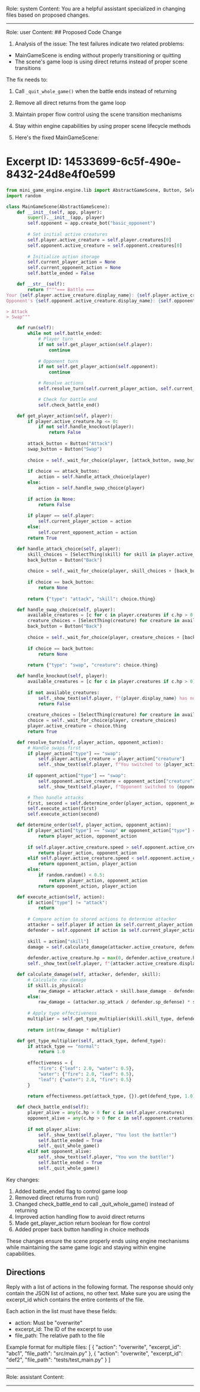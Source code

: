 Role: system
Content: You are a helpful assistant specialized in changing files based on proposed changes.
__________________
Role: user
Content: ## Proposed Code Change
1. Analysis of the issue:
The test failures indicate two related problems:
- MainGameScene is ending without properly transitioning or quitting
- The scene's game loop is using direct returns instead of proper scene transitions

The fix needs to:
1. Call `_quit_whole_game()` when the battle ends instead of returning
2. Remove all direct returns from the game loop
3. Maintain proper flow control using the scene transition mechanisms
4. Stay within engine capabilities by using proper scene lifecycle methods

2. Here's the fixed MainGameScene:

# Excerpt ID: 14533699-6c5f-490e-8432-24d8e4f0e599
```python main_game/scenes/main_game_scene.py
from mini_game_engine.engine.lib import AbstractGameScene, Button, SelectThing
import random

class MainGameScene(AbstractGameScene):
    def __init__(self, app, player):
        super().__init__(app, player)
        self.opponent = app.create_bot("basic_opponent")
        
        # Set initial active creatures
        self.player.active_creature = self.player.creatures[0]
        self.opponent.active_creature = self.opponent.creatures[0]
        
        # Initialize action storage
        self.current_player_action = None
        self.current_opponent_action = None
        self.battle_ended = False

    def __str__(self):
        return f"""=== Battle ===
Your {self.player.active_creature.display_name}: {self.player.active_creature.hp}/{self.player.active_creature.max_hp} HP
Opponent's {self.opponent.active_creature.display_name}: {self.opponent.active_creature.hp}/{self.opponent.active_creature.max_hp} HP

> Attack
> Swap"""

    def run(self):
        while not self.battle_ended:
            # Player turn
            if not self.get_player_action(self.player):
                continue
                
            # Opponent turn
            if not self.get_player_action(self.opponent):
                continue

            # Resolve actions
            self.resolve_turn(self.current_player_action, self.current_opponent_action)

            # Check for battle end
            self.check_battle_end()

    def get_player_action(self, player):
        if player.active_creature.hp <= 0:
            if not self.handle_knockout(player):
                return False
                
        attack_button = Button("Attack")
        swap_button = Button("Swap")
        
        choice = self._wait_for_choice(player, [attack_button, swap_button])
        
        if choice == attack_button:
            action = self.handle_attack_choice(player)
        else:
            action = self.handle_swap_choice(player)
            
        if action is None:
            return False
            
        if player == self.player:
            self.current_player_action = action
        else:
            self.current_opponent_action = action
        return True

    def handle_attack_choice(self, player):
        skill_choices = [SelectThing(skill) for skill in player.active_creature.skills]
        back_button = Button("Back")
        
        choice = self._wait_for_choice(player, skill_choices + [back_button])
        
        if choice == back_button:
            return None
            
        return {"type": "attack", "skill": choice.thing}

    def handle_swap_choice(self, player):
        available_creatures = [c for c in player.creatures if c.hp > 0 and c != player.active_creature]
        creature_choices = [SelectThing(creature) for creature in available_creatures]
        back_button = Button("Back")
        
        choice = self._wait_for_choice(player, creature_choices + [back_button])
        
        if choice == back_button:
            return None
            
        return {"type": "swap", "creature": choice.thing}

    def handle_knockout(self, player):
        available_creatures = [c for c in player.creatures if c.hp > 0]
        
        if not available_creatures:
            self._show_text(self.player, f"{player.display_name} has no creatures left!")
            return False
            
        creature_choices = [SelectThing(creature) for creature in available_creatures]
        choice = self._wait_for_choice(player, creature_choices)
        player.active_creature = choice.thing
        return True

    def resolve_turn(self, player_action, opponent_action):
        # Handle swaps first
        if player_action["type"] == "swap":
            self.player.active_creature = player_action["creature"]
            self._show_text(self.player, f"You switched to {player_action['creature'].display_name}!")
            
        if opponent_action["type"] == "swap":
            self.opponent.active_creature = opponent_action["creature"]
            self._show_text(self.player, f"Opponent switched to {opponent_action['creature'].display_name}!")

        # Then handle attacks
        first, second = self.determine_order(player_action, opponent_action)
        self.execute_action(first)
        self.execute_action(second)

    def determine_order(self, player_action, opponent_action):
        if player_action["type"] == "swap" or opponent_action["type"] == "swap":
            return player_action, opponent_action
            
        if self.player.active_creature.speed > self.opponent.active_creature.speed:
            return player_action, opponent_action
        elif self.player.active_creature.speed < self.opponent.active_creature.speed:
            return opponent_action, player_action
        else:
            if random.random() < 0.5:
                return player_action, opponent_action
            return opponent_action, player_action

    def execute_action(self, action):
        if action["type"] != "attack":
            return
            
        # Compare action to stored actions to determine attacker
        attacker = self.player if action is self.current_player_action else self.opponent
        defender = self.opponent if action is self.current_player_action else self.player
        
        skill = action["skill"]
        damage = self.calculate_damage(attacker.active_creature, defender.active_creature, skill)
        
        defender.active_creature.hp = max(0, defender.active_creature.hp - damage)
        self._show_text(self.player, f"{attacker.active_creature.display_name} used {skill.display_name}! Dealt {damage} damage!")

    def calculate_damage(self, attacker, defender, skill):
        # Calculate raw damage
        if skill.is_physical:
            raw_damage = attacker.attack + skill.base_damage - defender.defense
        else:
            raw_damage = (attacker.sp_attack / defender.sp_defense) * skill.base_damage
            
        # Apply type effectiveness
        multiplier = self.get_type_multiplier(skill.skill_type, defender.creature_type)
        
        return int(raw_damage * multiplier)

    def get_type_multiplier(self, attack_type, defend_type):
        if attack_type == "normal":
            return 1.0
            
        effectiveness = {
            "fire": {"leaf": 2.0, "water": 0.5},
            "water": {"fire": 2.0, "leaf": 0.5},
            "leaf": {"water": 2.0, "fire": 0.5}
        }
        
        return effectiveness.get(attack_type, {}).get(defend_type, 1.0)

    def check_battle_end(self):
        player_alive = any(c.hp > 0 for c in self.player.creatures)
        opponent_alive = any(c.hp > 0 for c in self.opponent.creatures)
        
        if not player_alive:
            self._show_text(self.player, "You lost the battle!")
            self.battle_ended = True
            self._quit_whole_game()
        elif not opponent_alive:
            self._show_text(self.player, "You won the battle!")
            self.battle_ended = True
            self._quit_whole_game()
```

Key changes:
1. Added battle_ended flag to control game loop
2. Removed direct returns from run()
3. Changed check_battle_end to call _quit_whole_game() instead of returning
4. Improved action handling flow to avoid direct returns
5. Made get_player_action return boolean for flow control
6. Added proper back button handling in choice methods

These changes ensure the scene properly ends using engine mechanisms while maintaining the same game logic and staying within engine capabilities.

## Directions
Reply with a list of actions in the following format. The response should only contain the JSON list of actions, no other text.
Make sure you are using the excerpt_id which contains the entire contents of the file.

Each action in the list must have these fields:
- action: Must be "overwrite"
- excerpt_id: The ID of the excerpt to use
- file_path: The relative path to the file

Example format for multiple files:
[
    {
        "action": "overwrite",
        "excerpt_id": "abc1",
        "file_path": "src/main.py"
    },
    {
        "action": "overwrite",
        "excerpt_id": "def2",
        "file_path": "tests/test_main.py"
    }
]
__________________
Role: assistant
Content: 
__________________
